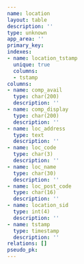 ```yaml
---
name: location
layout: table
description: ''
type: unknown
app_area: ''
primary_key: 
indexes:
- name: location_tstamp
  unique: true
  columns:
  - tstamp
columns:
- name: comp_avail
  type: char(200)
  description: ''
- name: comp_display
  type: char(200)
  description: ''
- name: loc_address
  type: text
  description: ''
- name: loc_code
  type: char(3)
  description: ''
- name: loc_name
  type: char(30)
  description: ''
- name: loc_post_code
  type: char(16)
  description: ''
- name: location_sid
  type: int(4)
  description: ''
- name: tstamp
  type: timestamp
  description: ''
relations: []
pseudo_pk: 
---
```


